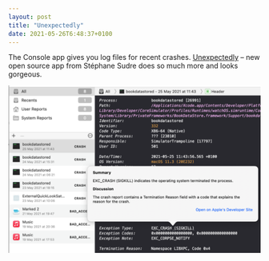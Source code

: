 ```yaml
---
layout: post
title: "Unexpectedly"
date: 2021-05-26T6:48:37+0100
---
```


The Console app gives you log files for recent crashes. [Unexpectedly](http://s.sudre.free.fr/Software/Unexpectedly/about.html) – new open source app from Stéphane Sudre does so much more and looks gorgeous. 

<img src="../images/unexpectedly.png" alt="Screenshot with the Unexpectedly 1.0 which shows syntax highlighted log with a hyperlink which offers documentation" title="Unexpectedly 1.0">
